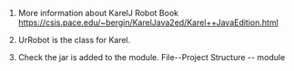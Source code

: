1. More information about KarelJ Robot Book
https://csis.pace.edu/~bergin/KarelJava2ed/Karel++JavaEdition.html

2. UrRobot is the class for Karel.
3. Check the jar is added to the module.  File--Project Structure -- module

